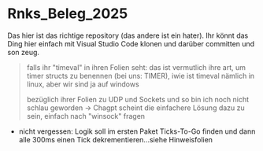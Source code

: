 # Rnks_Beleg_2025
Das hier ist das richtige repository (das andere ist ein hater).
Ihr könnt das Ding hier einfach mit Visual Studio Code klonen und darüber committen und son zeug.

> falls ihr "timeval" in ihren Folien seht: das ist vermutlich ihre art, um timer structs zu benennen (bei uns: TIMER), iwie ist timeval nämlich in linux, aber wir sind ja auf windows
>
> bezüglich ihrer Folien zu UDP und Sockets und so bin ich noch nicht schlau geworden -> Chagpt scheint die einfachere Lösung dazu zu sein, einfach nach "winsock" fragen
>


* nicht vergessen: Logik soll im ersten Paket Ticks-To-Go finden und dann alle 300ms einen Tick dekrementieren...siehe Hinweisfolien
